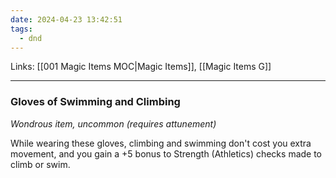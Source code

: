 ```yaml
---
date: 2024-04-23 13:42:51
tags:
  - dnd
---
```

Links: [[001 Magic Items MOC|Magic Items]], [[Magic Items G]]
___
### Gloves of Swimming and Climbing

*Wondrous item, uncommon (requires attunement)*

While wearing these gloves, climbing and swimming don't cost you extra movement, and you gain a +5 bonus to Strength (Athletics) checks made to climb or swim.